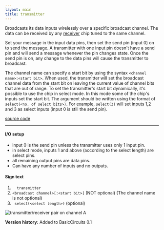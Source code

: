 ```yaml
---
layout: main
title: transmitter
---
```


Broadcasts its data inputs wirelessly over a specific broadcast channel. The data can be received by any [receiver](Receiver) chip tuned to the same channel.

Set your message in the input data pins, then set the send pin (input 0) on to send the message.
A transmitter with one input pin doesn't have a send pin and will send a message whenever the pin changes state.
Once the send pin is on, any change to the data pins will cause the transmitter to broadcast.

The channel name can specify a start bit by using the syntax `<channel name>:<start bit>`. When used, the transmitter will set the broadcast channel data from the start bit on leaving the current value of channel bits that are out of range.
To set the transmitter's start bit dynamically, it's possible to use the chip in select mode. In this mode some of the chip's inputs set the start bit.
The argument should be written using the format of `select(<no. of select bits>)`. For example, `select(3)` will set inputs 1,2 and 3 as select inputs (input 0 is still the send pin).

[source code](https://github.com/eisental/BasicCircuits/blob/master/src/main/java/org/tal/basiccircuits/transmitter.java)

* * *


#### I/O setup 
* input 0 is the send pin unless the transmitter uses only 1 input pin.
* in select mode, inputs 1 and above (according to the select length) are select pins.
* all remaining output pins are data pins.
* Can have any number of inputs and no outputs.

#### Sign text
1. `   transmitter   `
2. ` <broadcast channel>[:<start bit>] ` (NOT optional) (The channel name is not optional)
3. ` select(<select length>)` (optional)

![transmitter/receiver pair on channel A](/RedstoneChips/images/transmitterreceiver.png "transmitter/receiver pair on channel A")

__Version history:__ Added to BasicCircuits 0.1